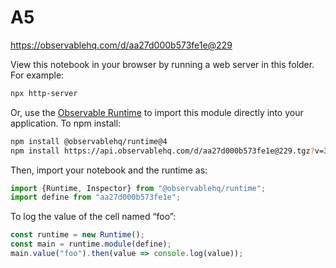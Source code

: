 # A5

https://observablehq.com/d/aa27d000b573fe1e@229

View this notebook in your browser by running a web server in this folder. For
example:

~~~sh
npx http-server
~~~

Or, use the [Observable Runtime](https://github.com/observablehq/runtime) to
import this module directly into your application. To npm install:

~~~sh
npm install @observablehq/runtime@4
npm install https://api.observablehq.com/d/aa27d000b573fe1e@229.tgz?v=3
~~~

Then, import your notebook and the runtime as:

~~~js
import {Runtime, Inspector} from "@observablehq/runtime";
import define from "aa27d000b573fe1e";
~~~

To log the value of the cell named “foo”:

~~~js
const runtime = new Runtime();
const main = runtime.module(define);
main.value("foo").then(value => console.log(value));
~~~

